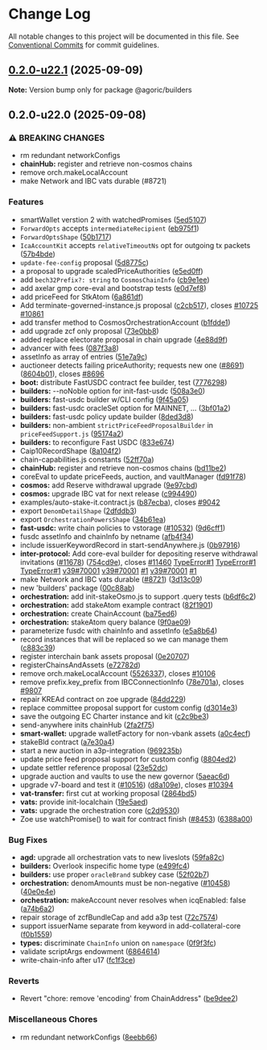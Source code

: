 # Change Log

All notable changes to this project will be documented in this file.
See [Conventional Commits](https://conventionalcommits.org) for commit guidelines.

## [0.2.0-u22.1](https://github.com/Agoric/agoric-sdk/compare/@agoric/builders@0.2.0-u22.0...@agoric/builders@0.2.0-u22.1) (2025-09-09)

**Note:** Version bump only for package @agoric/builders

## 0.2.0-u22.0 (2025-09-08)

### ⚠ BREAKING CHANGES

* rm redundant networkConfigs
* **chainHub:** register and retrieve non-cosmos chains
* remove orch.makeLocalAccount
* make Network and IBC vats durable (#8721)

### Features

*  smartWallet verstion 2 with watchedPromises ([5ed5107](https://github.com/Agoric/agoric-sdk/commit/5ed51078d39e643d91b572d9c50fad4a276d7ded))
* `ForwardOpts` accepts `intermediateRecipient` ([eb975f1](https://github.com/Agoric/agoric-sdk/commit/eb975f1df1587bc9307b27c20b7b236cc7fe386e))
* `ForwardOptsShape` ([50b1717](https://github.com/Agoric/agoric-sdk/commit/50b1717c1e40ed67a5e69810961ad8d0144c5f9e))
* `IcaAccountKit` accepts `relativeTimeoutNs` opt for outgoing tx packets ([57b4bde](https://github.com/Agoric/agoric-sdk/commit/57b4bdea6b22202d4e58b82b1ca6f94de660682a))
* `update-fee-config` proposal ([5d8775c](https://github.com/Agoric/agoric-sdk/commit/5d8775c409896369a931e6d78ae1d7958ad9d901))
* a proposal to upgrade scaledPriceAuthorities ([e5ed0ff](https://github.com/Agoric/agoric-sdk/commit/e5ed0ff6abcb83f52b32d49125e21e6e41923ed0))
* add `bech32Prefix?: string` to `CosmosChainInfo` ([cb9e1ee](https://github.com/Agoric/agoric-sdk/commit/cb9e1eeab9295b44ec009b82d73c457299e8d6f4))
* add axelar gmp core-eval and bootstrap tests ([e0d7ef8](https://github.com/Agoric/agoric-sdk/commit/e0d7ef82f1fc4ea42c6fc8ae7faaf5c74de8e36e))
* add priceFeed for StkAtom ([6a861df](https://github.com/Agoric/agoric-sdk/commit/6a861dfa14f42b4547a24ba31175a3b1a74c97c1))
* Add terminate-governed-instance.js proposal ([c2cb517](https://github.com/Agoric/agoric-sdk/commit/c2cb51779039ef2a5921efcc35b3b365a7b6159f)), closes [#10725](https://github.com/Agoric/agoric-sdk/issues/10725) [#10861](https://github.com/Agoric/agoric-sdk/issues/10861)
* add transfer method to CosmosOrchestrationAccount ([b1fdde1](https://github.com/Agoric/agoric-sdk/commit/b1fdde18b33237d1a2ea6f02938d998f55ce4d01))
* add upgrade zcf only proposal ([73e0bb8](https://github.com/Agoric/agoric-sdk/commit/73e0bb830e7612e74c8fb510b909db154d2b2219))
* added replace electorate proposal in chain upgrade ([4e88d9f](https://github.com/Agoric/agoric-sdk/commit/4e88d9f0412fe2b90efda30df0afbb61887bf35f))
* advancer with fees ([087f3a8](https://github.com/Agoric/agoric-sdk/commit/087f3a84a266fd0061f6d35c7b51f193de308f95))
* assetInfo as array of entries ([51e7a9c](https://github.com/Agoric/agoric-sdk/commit/51e7a9c3e3fb2cde44db2ffce817f353a17e76a3))
* auctioneer detects failing priceAuthority; requests new one ([#8691](https://github.com/Agoric/agoric-sdk/issues/8691)) ([8604b01](https://github.com/Agoric/agoric-sdk/commit/8604b011b072d7bef43df59c075bcff9582b8804)), closes [#8696](https://github.com/Agoric/agoric-sdk/issues/8696)
* **boot:** distribute FastUSDC contract fee builder, test ([7776298](https://github.com/Agoric/agoric-sdk/commit/7776298772a6e5178573fc3078ab0a5fbfea9f8a))
* **builders:** --noNoble option for init-fast-usdc ([508a3e0](https://github.com/Agoric/agoric-sdk/commit/508a3e0876d0fadac0e4a2fc1fa64b86ff8e5c2d))
* **builders:** fast-usdc builder w/CLI config ([9f45a05](https://github.com/Agoric/agoric-sdk/commit/9f45a0572777cfe26012b5f48ad4140eaea96dad))
* **builders:** fast-usdc oracleSet option for MAINNET, ... ([3bf01a2](https://github.com/Agoric/agoric-sdk/commit/3bf01a279e5b2c72d6667704a07056501012260e))
* **builders:** fast-usdc policy update builder ([8ded3d8](https://github.com/Agoric/agoric-sdk/commit/8ded3d8be612a6944b80f3f63ab6fb727c76d179))
* **builders:** non-ambient `strictPriceFeedProposalBuilder` in `priceFeedSupport.js` ([95174a2](https://github.com/Agoric/agoric-sdk/commit/95174a23671ed16f7497ef6b0edaa63a54f1343d))
* **builders:** to reconfigure Fast USDC ([833e674](https://github.com/Agoric/agoric-sdk/commit/833e67499acfe20e2d73c9322b8c3b28df52b1d6))
* Caip10RecordShape ([8a104f2](https://github.com/Agoric/agoric-sdk/commit/8a104f27cae9c6c1bd44c86d7bd2736fea333234))
* chain-capabilities.js constants ([52ff70a](https://github.com/Agoric/agoric-sdk/commit/52ff70a187df1fadc89ccc506228bc6d0ca48da6))
* **chainHub:** register and retrieve non-cosmos chains ([bd11be2](https://github.com/Agoric/agoric-sdk/commit/bd11be25656ad0dd9ea4ad18c85f74a11ef2e520))
* coreEval to update priceFeeds, auction, and vaultManager ([fd91f78](https://github.com/Agoric/agoric-sdk/commit/fd91f781ad721033d67485d1732272af0c689ae7))
* **cosmos:** add Reserve withdrawal upgrade ([9e97cbd](https://github.com/Agoric/agoric-sdk/commit/9e97cbd7438e3df5aec96091d18ecdcde720978b))
* **cosmos:** upgrade IBC vat for next release ([c994490](https://github.com/Agoric/agoric-sdk/commit/c99449081560480e7e2dd6fc069b12dbcc630370))
* examples/auto-stake-it.contract.js ([b87ecba](https://github.com/Agoric/agoric-sdk/commit/b87ecba0ea41f1397dbd513d8e4c541f1299fd3f)), closes [#9042](https://github.com/Agoric/agoric-sdk/issues/9042)
* export `DenomDetailShape` ([2dfddb3](https://github.com/Agoric/agoric-sdk/commit/2dfddb3fb2018d769b1acc1b32f4ff3b4c7f67b7))
* export `OrchestrationPowersShape` ([34b61ea](https://github.com/Agoric/agoric-sdk/commit/34b61eae918a5f02ba6e06ac7e15b24750494821))
* **fast-usdc:** write chain policies to vstorage ([#10532](https://github.com/Agoric/agoric-sdk/issues/10532)) ([9d6cff1](https://github.com/Agoric/agoric-sdk/commit/9d6cff17bb95ce5557758da242ca4646a87ac5b0))
* fusdc assetInfo and chainInfo by netname ([afb4f34](https://github.com/Agoric/agoric-sdk/commit/afb4f34518124b3809d1df07ea706743fa47f2b1))
* include issuerKeywordRecord in start-sendAnywhere.js ([0b97916](https://github.com/Agoric/agoric-sdk/commit/0b9791672f91890a9de13511d0a6e7290d30d4d5))
* **inter-protocol:** Add core-eval builder for depositing reserve withdrawal invitations ([#11678](https://github.com/Agoric/agoric-sdk/issues/11678)) ([754cd9e](https://github.com/Agoric/agoric-sdk/commit/754cd9e5fe69ad4921eb057140c1384f173bb4be)), closes [#11460](https://github.com/Agoric/agoric-sdk/issues/11460) [TypeError#1](https://github.com/Agoric/TypeError/issues/1) [TypeError#1](https://github.com/Agoric/TypeError/issues/1) [TypeError#1](https://github.com/Agoric/TypeError/issues/1) [v39#70001](https://github.com/Agoric/v39/issues/70001) [v39#70001](https://github.com/Agoric/v39/issues/70001) [#1](https://github.com/Agoric/agoric-sdk/issues/1) [v39#70001](https://github.com/Agoric/v39/issues/70001) [#1](https://github.com/Agoric/agoric-sdk/issues/1)
* make Network and IBC vats durable ([#8721](https://github.com/Agoric/agoric-sdk/issues/8721)) ([3d13c09](https://github.com/Agoric/agoric-sdk/commit/3d13c09363013e23726c2ac5fa299a8e5344fd8c))
* new 'builders' package ([00c88ab](https://github.com/Agoric/agoric-sdk/commit/00c88ab1615ed55a3928ae52e332be05a173d1f6))
* **orchestration:** add init-stakeOsmo.js to support .query tests ([b6df6c2](https://github.com/Agoric/agoric-sdk/commit/b6df6c230a902288f11f6217dbd1ca9701a9a8b6))
* **orchestration:** add stakeAtom example contract ([82f1901](https://github.com/Agoric/agoric-sdk/commit/82f1901ec6ecf5a802a72023d033609deeb053e1))
* **orchestration:** create ChainAccount ([ba75ed6](https://github.com/Agoric/agoric-sdk/commit/ba75ed692a565aae5c5124ad5220f6901576532e))
* **orchestration:** stakeAtom query balance ([9f0ae09](https://github.com/Agoric/agoric-sdk/commit/9f0ae09e389f1750c9e550d5e6893460d1e21d07))
* parameterize fusdc with chainInfo and assetInfo ([e5a8b64](https://github.com/Agoric/agoric-sdk/commit/e5a8b6489368f0bf3a099ce4c5ddf9607a6192c1))
* record instances that will be replaced so we can manage them ([c883c39](https://github.com/Agoric/agoric-sdk/commit/c883c39bbe4ec236a758030508fdf9f4fbd3ba9b))
* register interchain bank assets proposal ([0e20707](https://github.com/Agoric/agoric-sdk/commit/0e2070754d6811acd40cb026792d4295189ae771))
* registerChainsAndAssets ([e72782d](https://github.com/Agoric/agoric-sdk/commit/e72782dcc748b9e6a2879179cccf9866718f4e00))
* remove orch.makeLocalAccount ([5526337](https://github.com/Agoric/agoric-sdk/commit/552633753ff66f011f6cff7b701cd3cc8f808fbe)), closes [#10106](https://github.com/Agoric/agoric-sdk/issues/10106)
* remove prefix.key_prefix from IBCConnectionInfo ([78e701a](https://github.com/Agoric/agoric-sdk/commit/78e701a92de9fa62ac719211a3bd874efd3678ac)), closes [#9807](https://github.com/Agoric/agoric-sdk/issues/9807)
* repair KREAd contract on zoe upgrade ([84dd229](https://github.com/Agoric/agoric-sdk/commit/84dd2297eb74061b809a11bba3c2d2c5c697219f))
* replace committee proposal support for custom config ([d3014e3](https://github.com/Agoric/agoric-sdk/commit/d3014e3162eeb7e30c2976dd8fd3feb9b79efc54))
* save the outgoing EC Charter instance and kit ([c2c9be3](https://github.com/Agoric/agoric-sdk/commit/c2c9be3785f50e3b2cae3585d0e05d8b0a918283))
* send-anywhere inits chainHub ([2fa2f75](https://github.com/Agoric/agoric-sdk/commit/2fa2f7512b2a1a19d47f47b59e3206619794be18))
* **smart-wallet:** upgrade walletFactory for non-vbank assets ([a0c4ecf](https://github.com/Agoric/agoric-sdk/commit/a0c4ecf5d6f1e3874828f5b2fcf38f87cb0619ba))
* stakeBld contract ([a7e30a4](https://github.com/Agoric/agoric-sdk/commit/a7e30a4e43c00b2916d2d57c70063650e726321f))
* start a new auction in a3p-integration ([969235b](https://github.com/Agoric/agoric-sdk/commit/969235b18abbd15187e343d5f616f12177d224c4))
* update price feed proposal support for custom config ([8804ed2](https://github.com/Agoric/agoric-sdk/commit/8804ed28e259bf4ee9dd8872ccdd9ec42897e279))
* update settler reference proposal ([23e52dc](https://github.com/Agoric/agoric-sdk/commit/23e52dc7a074c3366a24bbd34a4df7a419fd992f))
* upgrade auction and vaults to use the new governor ([5aeac6d](https://github.com/Agoric/agoric-sdk/commit/5aeac6d2bd3a95357c9a725e01391b3d967530ff))
* upgrade v7-board and test it ([#10516](https://github.com/Agoric/agoric-sdk/issues/10516)) ([d8a109e](https://github.com/Agoric/agoric-sdk/commit/d8a109edcc78c977ef856131b52dd449e6a9d724)), closes [#10394](https://github.com/Agoric/agoric-sdk/issues/10394)
* **vat-transfer:** first cut at working proposal ([2864bd5](https://github.com/Agoric/agoric-sdk/commit/2864bd5c12300c3595df9676bcfde894dbe59b29))
* **vats:** provide init-localchain ([19e5aed](https://github.com/Agoric/agoric-sdk/commit/19e5aed4e8a2aad667c04023e0aea01712ff9b9c))
* **vats:** upgrade the orchestration core ([c2d9530](https://github.com/Agoric/agoric-sdk/commit/c2d9530e2d891bd9412969a43a9c5728cc3c2721))
* Zoe use watchPromise() to wait for contract finish ([#8453](https://github.com/Agoric/agoric-sdk/issues/8453)) ([6388a00](https://github.com/Agoric/agoric-sdk/commit/6388a002b53593f17a8d936d4e937efb7d065d97))

### Bug Fixes

* **agd:** upgrade all orchestration vats to new liveslots ([59fa82c](https://github.com/Agoric/agoric-sdk/commit/59fa82c4740e1ddace28e1389e3c7c875bcdf93e))
* **builders:** Overlook inspecific home type ([e499fc4](https://github.com/Agoric/agoric-sdk/commit/e499fc4749b24e4f178e43b401410a0e5f06fb17))
* **builders:** use proper `oracleBrand` subkey case ([52f02b7](https://github.com/Agoric/agoric-sdk/commit/52f02b75b6706ee455a32ff83617dd5afb7342a7))
* **orchestration:** denomAmounts must be non-negative ([#10458](https://github.com/Agoric/agoric-sdk/issues/10458)) ([40e0e4e](https://github.com/Agoric/agoric-sdk/commit/40e0e4e37503b611609d1752389477d8f14f1a8e))
* **orchestration:** makeAccount never resolves when icqEnabled: false ([a74b6a2](https://github.com/Agoric/agoric-sdk/commit/a74b6a27d5108c5e014d546b86c695e3fc8bf2e5))
* repair storage of zcfBundleCap and add a3p test ([72c7574](https://github.com/Agoric/agoric-sdk/commit/72c75740aff920ffb53231441d0f00a8747400f1))
* support issuerName separate from keyword in add-collateral-core ([f0b1559](https://github.com/Agoric/agoric-sdk/commit/f0b1559374fe67d10e92f20c85d90a6f07e03cf0))
* **types:** discriminate `ChainInfo` union on `namespace` ([0f9f3fc](https://github.com/Agoric/agoric-sdk/commit/0f9f3fcbdd9da33b2eca1c02a2f7189c5405e8ff))
* validate scriptArgs endowment ([6864614](https://github.com/Agoric/agoric-sdk/commit/68646147d3e95c68b4a90c9e37d888ef00e9d35d))
* write-chain-info after u17 ([fc1f3ce](https://github.com/Agoric/agoric-sdk/commit/fc1f3ce1fe03bb2018edd4eb55d6561312d5fbe8))

### Reverts

* Revert "chore: remove 'encoding' from ChainAddress" ([be9dee2](https://github.com/Agoric/agoric-sdk/commit/be9dee245a04714568a45ae8b328f54b20b43d8a))

### Miscellaneous Chores

* rm redundant networkConfigs ([8eebb66](https://github.com/Agoric/agoric-sdk/commit/8eebb665132f27f2f3de121f575052d5494e80f9))
